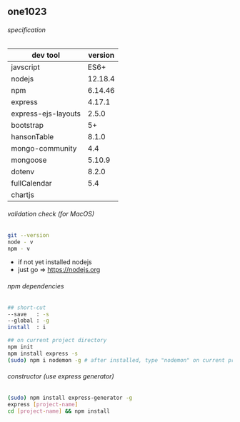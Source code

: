 ## one1023

###### specification

| dev tool            | version |
| ------------------- | ------- |
| javscript           | ES6+    |
| nodejs              | 12.18.4 |
| npm                 | 6.14.46 |
| express             | 4.17.1  |
| express-ejs-layouts | 2.5.0   |
| bootstrap           | 5+      |
| hansonTable         | 8.1.0   |
| mongo-community     | 4.4     |
| mongoose            | 5.10.9  |
| dotenv              | 8.2.0   |
| fullCalendar        | 5.4     |
| chartjs             |         |

###### validation check (for MacOS)

```sh
git --version
node - v
npm - v
```

-   if not yet installed nodejs
-   just go => https://nodejs.org

###### npm dependencies

```sh
## short-cut
--save   : -s
--global : -g
install  : i

## on current project directory
npm init
npm install express -s
(sudo) npm i nodemon -g # after installed, type "nodemon" on current project directory
```

###### constructor (use express generator)

```sh
(sudo) npm install express-generator -g
express [project-name]
cd [project-name] && npm install
```
